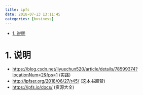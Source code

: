 ```yaml
---
title: ipfs
date: 2018-07-13 13:11:45
categories: [business]
---
```



<!-- TOC -->

- [1. 说明](#1-说明)

<!-- /TOC -->

<a id="markdown-1-说明" name="1-说明"></a>
# 1. 说明

* https://blog.csdn.net/liyuechun520/article/details/78599374?locationNum=2&fps=1 (实践)
* http://ipfser.org/2018/06/27/r45/ (这本书超赞)
* https://ipfs.io/docs/ (资源大全)

